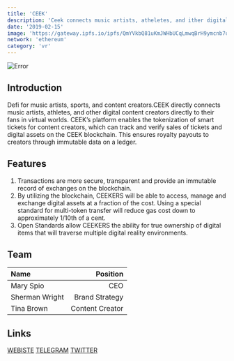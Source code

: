 ```yaml
---
title: 'CEEK'
description: 'Ceek connects music artists, atheletes, and ither digital creators directly to their fans'
date: '2019-02-15'
image: 'https://gateway.ipfs.io/ipfs/QmYVkbQ81uKmJWHbUCqLmwqBrH9ymcnb7uEEz4hZeCe9U5'
network: 'ethereum'
category: 'vr'
---
```


![Error](https://gateway.ipfs.io/ipfs/QmT9CeVeNdkU3YAqx21BWRpxcsN27q8AkmjiyhHCc5pivr)

## Introduction
Defi for music artists, sports, and content creators.CEEK directly connects music artists, athletes, and other digital content creators directly to their fans in virtual worlds. CEEK’s platform enables the tokenization of smart tickets for content creators, which can track and verify sales of tickets and digital assets on the CEEK blockchain. This ensures royalty payouts to creators through immutable data on a ledger.

## Features
1. Transactions are more secure, transparent and provide an immutable record of exchanges on the blockchain.
2. By utilizing the blockchain, CEEKERS will be able to access, manage and exchange digital assets at a fraction of the cost. Using a special standard for multi-token transfer will reduce gas cost down to approximately 1/10th of a cent.
3. Open Standards allow CEEKERS the ability for true ownership of digital items that will traverse multiple digital reality environments.


## Team

| Name  |  Position |
|:---|---:|
|Mary Spio  | CEO |
|Sherman Wright| Brand Strategy |
|Tina Brown | Content Creator|

## Links

[WEBISTE](https://www.ceek.io/)
[TELEGRAM](https://t.me/ceekvrtokensale)
[TWITTER](https://twitter.com/ceek)